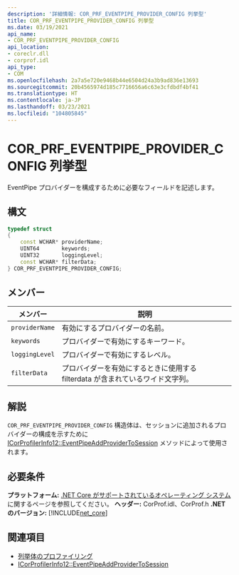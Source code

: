 ```yaml
---
description: '詳細情報: COR_PRF_EVENTPIPE_PROVIDER_CONFIG 列挙型'
title: COR_PRF_EVENTPIPE_PROVIDER_CONFIG 列挙型
ms.date: 03/19/2021
api_name:
- COR_PRF_EVENTPIPE_PROVIDER_CONFIG
api_location:
- coreclr.dll
- corprof.idl
api_type:
- COM
ms.openlocfilehash: 2a7a5e720e9468b44e6504d24a3b9ad836e13693
ms.sourcegitcommit: 20b4565974d185c7716656a6c63e3cfdbdf4bf41
ms.translationtype: HT
ms.contentlocale: ja-JP
ms.lasthandoff: 03/23/2021
ms.locfileid: "104805845"
---
```

# <a name="cor_prf_eventpipe_provider_config-enumeration"></a>COR_PRF_EVENTPIPE_PROVIDER_CONFIG 列挙型

EventPipe プロバイダーを構成するために必要なフィールドを記述します。
  
## <a name="syntax"></a>構文  
  
```cpp  
typedef struct
{
    const WCHAR* providerName;
    UINT64       keywords;
    UINT32       loggingLevel;
    const WCHAR* filterData;
} COR_PRF_EVENTPIPE_PROVIDER_CONFIG;
```  
  
## <a name="members"></a>メンバー  
  
|メンバー|説明|  
|------------|-----------------|  
|`providerName`|有効にするプロバイダーの名前。|  
|`keywords`|プロバイダーで有効にするキーワード。|  
|`loggingLevel`|プロバイダーで有効にするレベル。|  
|`filterData`|プロバイダーを有効にするときに使用する filterdata が含まれているワイド文字列。|  
  
## <a name="remarks"></a>解説  

 `COR_PRF_EVENTPIPE_PROVIDER_CONFIG` 構造体は、セッションに追加されるプロバイダーの構成を示すために [ICorProfilerInfo12::EventPipeAddProviderToSession](icorprofilerinfo12-eventpipeaddprovidertosession-method.md) メソッドによって使用されます。
  
## <a name="requirements"></a>必要条件  

**プラットフォーム:** [.NET Core がサポートされているオペレーティング システム](../../../core/install/windows.md?pivots=os-windows)に関するページを参照してください。
**ヘッダー:** CorProf.idl、CorProf.h **.NET のバージョン:** [!INCLUDE[net_core](../../../../includes/net-core-50-md.md)]
  
## <a name="see-also"></a>関連項目

- [列挙体のプロファイリング](profiling-enumerations.md)
- [ICorProfilerInfo12::EventPipeAddProviderToSession](icorprofilerinfo12-eventpipeaddprovidertosession-method.md)
